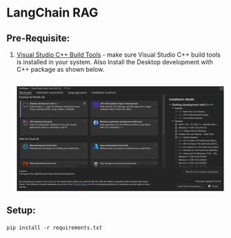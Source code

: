 # LangChain RAG

## Pre-Requisite:

1. [Visual Studio C++ Build Tools](https://visualstudio.microsoft.com/visual-cpp-build-tools/) - make sure Visual Studio C++ build tools is installed in your system. Also Install the Desktop development with C++ package as shown below.
<br><br>

    ![C++ development Environment](assets/visual_studio_build_tools_desktop_development.png)

## Setup:

`pip install -r requirements.txt`
